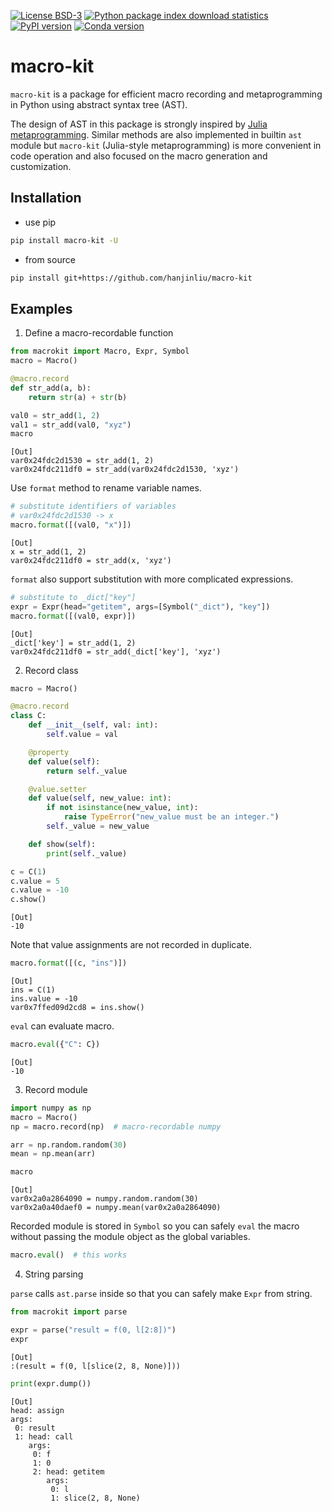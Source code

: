 [![License BSD-3](https://img.shields.io/pypi/l/macro-kit.svg?color=green)](https://github.com/hanjinliu/macro-kit/blob/main/LICENSE)
[![Python package index download statistics](https://img.shields.io/pypi/dm/macro-kit.svg)](https://pypistats.org/packages/macro-kit)
[![PyPI version](https://badge.fury.io/py/macro-kit.svg)](https://badge.fury.io/py/macro-kit)
[![Conda version](https://anaconda.org/conda-forge/macro-kit/badges/version.svg)](https://anaconda.org/conda-forge/macro-kit/badges/version.svg)

# macro-kit

`macro-kit` is a package for efficient macro recording and metaprogramming in Python using abstract syntax tree (AST).

The design of AST in this package is strongly inspired by [Julia metaprogramming](https://docs.julialang.org/en/v1/manual/metaprogramming/). Similar methods are also implemented in builtin `ast` module but `macro-kit` (Julia-style metaprogramming) is more convenient in code operation and also focused on the macro generation and customization.


## Installation

- use pip

```sh
pip install macro-kit -U
```

- from source

```sh
pip install git+https://github.com/hanjinliu/macro-kit
```

## Examples

1. Define a macro-recordable function

```python
from macrokit import Macro, Expr, Symbol
macro = Macro()

@macro.record
def str_add(a, b):
    return str(a) + str(b)

val0 = str_add(1, 2)
val1 = str_add(val0, "xyz")
macro
```
```
[Out]
var0x24fdc2d1530 = str_add(1, 2)
var0x24fdc211df0 = str_add(var0x24fdc2d1530, 'xyz')
```

Use `format` method to rename variable names.

```python
# substitute identifiers of variables
# var0x24fdc2d1530 -> x
macro.format([(val0, "x")])
```
```
[Out]
x = str_add(1, 2)
var0x24fdc211df0 = str_add(x, 'xyz')
```

`format` also support substitution with more complicated expressions.

```python
# substitute to _dict["key"]
expr = Expr(head="getitem", args=[Symbol("_dict"), "key"])
macro.format([(val0, expr)])
```
```
[Out]
_dict['key'] = str_add(1, 2)
var0x24fdc211df0 = str_add(_dict['key'], 'xyz')
```

2. Record class

```python
macro = Macro()

@macro.record
class C:
    def __init__(self, val: int):
        self.value = val

    @property
    def value(self):
        return self._value

    @value.setter
    def value(self, new_value: int):
        if not isinstance(new_value, int):
            raise TypeError("new_value must be an integer.")
        self._value = new_value

    def show(self):
        print(self._value)

c = C(1)
c.value = 5
c.value = -10
c.show()
```
```
[Out]
-10
```

Note that value assignments are not recorded in duplicate.

```python
macro.format([(c, "ins")])
```
```
[Out]
ins = C(1)
ins.value = -10
var0x7ffed09d2cd8 = ins.show()
```

`eval` can evaluate macro.

```python
macro.eval({"C": C})
```
```
[Out]
-10
```

3. Record module

```python
import numpy as np
macro = Macro()
np = macro.record(np)  # macro-recordable numpy

arr = np.random.random(30)
mean = np.mean(arr)

macro
```
```
[Out]
var0x2a0a2864090 = numpy.random.random(30)
var0x2a0a40daef0 = numpy.mean(var0x2a0a2864090)
```

Recorded module is stored in `Symbol` so you can safely `eval` the macro without passing the module object as the global variables.

```python
macro.eval()  # this works
```

4. String parsing

`parse` calls `ast.parse` inside so that you can safely make `Expr` from string.

```python
from macrokit import parse

expr = parse("result = f(0, l[2:8])")
expr
```
```
[Out]
:(result = f(0, l[slice(2, 8, None)]))
```
```python
print(expr.dump())
```
```
[Out]
head: assign
args:
 0: result
 1: head: call
    args:
     0: f
     1: 0
     2: head: getitem
        args:
         0: l
         1: slice(2, 8, None)
```

